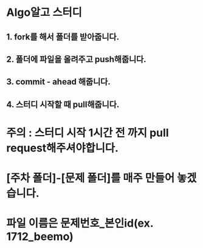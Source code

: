# Algo알고 스터디

## 1. fork를 해서 폴더를 받아줍니다.

## 2. 폴더에 파일을 올려주고 push해줍니다.

## 3. commit - ahead 해줍니다.

## 4. 스터디 시작할 때 pull해줍니다.

# 주의 : 스터디 시작 1시간 전 까지 pull request해주셔야합니다.
# [주차 폴더]-[문제 폴더]를 매주 만들어 놓겠습니다.
# 파일 이름은 문제번호_본인id(ex. 1712_beemo)
